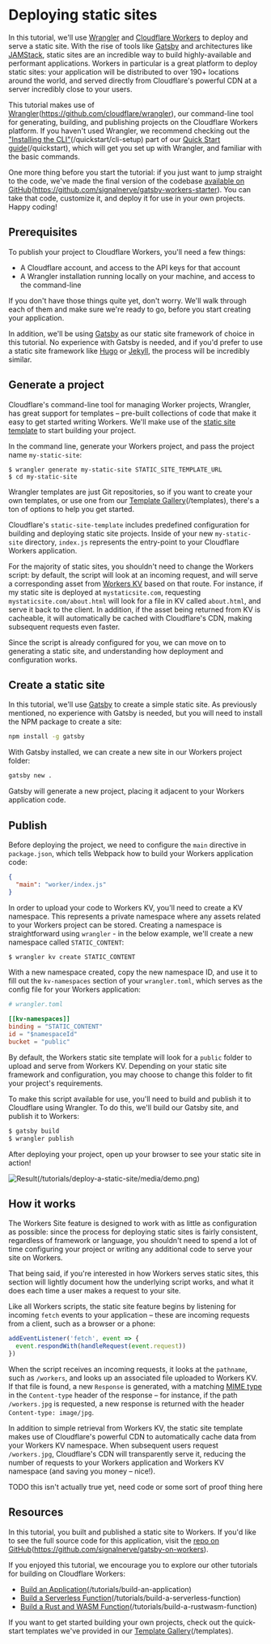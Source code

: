 # Deploying static sites

In this tutorial, we'll use [Wrangler](#) and [Cloudflare Workers](#) to deploy and serve a static site. With the rise of tools like [Gatsby](%20a) and architectures like [JAMStack](#), static sites are an incredible way to build highly-available and performant applications. Workers in particular is a great platform to deploy static sites: your application will be distributed to over 190+ locations around the world, and served directly from Cloudflare's powerful CDN at a server incredibly close to your users.

This tutorial makes use of [Wrangler](#)(https://github.com/cloudflare/wrangler), our command-line tool for generating, building, and publishing projects on the Cloudflare Workers platform. If you haven't used Wrangler, we recommend checking out the ["Installing the CLI"](#)(/quickstart/cli-setup) part of our [Quick Start guide](#)(/quickstart), which will get you set up with Wrangler, and familiar with the basic commands.

One more thing before you start the tutorial: if you just want to jump straight to the code, we've made the final version of the codebase [available on GitHub](#)(https://github.com/signalnerve/gatsby-workers-starter). You can take that code, customize it, and deploy it for use in your own projects. Happy coding!

## Prerequisites

To publish your project to Cloudflare Workers, you'll need a few things:

- A Cloudflare account, and access to the API keys for that account
- A Wrangler installation running locally on your machine, and access to the command-line

If you don't have those things quite yet, don't worry. We'll walk through each of them and make sure we're ready to go, before you start creating your application.

In addition, we'll be using [Gatsby](https://gatsbyjs.org) as our static site framework of choice in this tutorial. No experience with Gatsby is needed, and if you'd prefer to use a static site framework like [Hugo](#) or [Jekyll](#), the process will be incredibly similar.

## Generate a project

Cloudflare's command-line tool for managing Worker projects, Wrangler, has great support for templates – pre-built collections of code that make it easy to get started writing Workers. We'll make use of the [static site template](#) to start building your project.

In the command line, generate your Workers project, and pass the project name `my-static-site`:

```
$ wrangler generate my-static-site STATIC_SITE_TEMPLATE_URL
$ cd my-static-site
```

Wrangler templates are just Git repositories, so if you want to create your own templates, or use one from our [Template Gallery](#)(/templates), there's a ton of options to help you get started.

Cloudflare's `static-site-template` includes predefined configuration for building and deploying static site projects. Inside of your new `my-static-site` directory, `index.js` represents the entry-point to your Cloudflare Workers application.

For the majority of static sites, you shouldn't need to change the Workers script: by default, the script will look at an incoming request, and will serve a corresponding asset from [Workers KV](#) based on that route. For instance, if my static site is deployed at `mystaticsite.com`, requesting `mystaticsite.com/about.html` will look for a file in KV called `about.html`, and serve it back to the client. In addition, if the asset being returned from KV is cacheable, it will automatically be cached with Cloudflare's CDN, making subsequent requests even faster.

Since the script is already configured for you, we can move on to generating a static site, and understanding how deployment and configuration works.

## Create a static site

In this tutorial, we'll use [Gatsby](#) to create a simple static site. As previously mentioned, no experience with Gatsby is needed, but you will need to install the NPM package to create a site:

```sh
npm install -g gatsby
```

With Gatsby installed, we can create a new site in our Workers project folder:

```sh
gatsby new .
```

Gatsby will generate a new project, placing it adjacent to your Workers application code.

## Publish

Before deploying the project, we need to configure the `main` directive in `package.json`, which tells Webpack how to build your Workers application code:

```json
{
  "main": "worker/index.js"
}
```

In order to upload your code to Workers KV, you'll need to create a KV namespace. This represents a private namespace where any assets related to your Workers project can be stored. Creating a namespace is straightforward using `wrangler` - in the below example, we'll create a new namespace called `STATIC_CONTENT`:

```bash
$ wrangler kv create STATIC_CONTENT
```

With a new namespace created, copy the new namespace ID, and use it to fill out the `kv-namespaces` section of your `wrangler.toml`, which serves as the config file for your Workers application:

```toml
# wrangler.toml

[[kv-namespaces]]
binding = "STATIC_CONTENT"
id = "$namespaceId"
bucket = "public"
```

By default, the Workers static site template will look for a `public` folder to upload and serve from Workers KV. Depending on your static site framework and configuration, you may choose to change this folder to fit your project's requirements.

To make this script available for use, you'll need to build and publish it to Cloudflare using Wrangler. To do this, we'll build our Gatsby site, and publish it to Workers:

```bash
$ gatsby build
$ wrangler publish
```

After deploying your project, open up your browser to see your static site in action!

![Result](#)(/tutorials/deploy-a-static-site/media/demo.png)

## How it works

The Workers Site feature is designed to work with as little as configuration as possible: since the process for deploying static sites is fairly consistent, regardless of framework or language, you shouldn't need to spend a lot of time configuring your project or writing any additional code to serve your site on Workers.

That being said, if you're interested in how Workers serves static sites, this section will lightly document how the underlying script works, and what it does each time a user makes a request to your site.

Like all Workers scripts, the static site feature begins by listening for incoming `fetch` events to your application – these are incoming requests from a client, such as a browser or a phone:

```js
addEventListener('fetch', event => {
  event.respondWith(handleRequest(event.request))
})
```

When the script receives an incoming requests, it looks at the `pathname`, such as `/workers`, and looks up an associated file uploaded to Workers KV. If that file is found, a new `Response` is generated, with a matching [MIME type](https://developer.mozilla.org/en-US/docs/Web/HTTP/Basics_of_HTTP/MIME_types) in the `Content-type` header of the response – for instance, if the path `/workers.jpg` is requested, a new response is returned with the header `Content-type: image/jpg`.

In addition to simple retrieval from Workers KV, the static site template makes use of Cloudflare's powerful CDN to automatically cache data from your Workers KV namespace. When subsequent users request `/workers.jpg`, Cloudflare's CDN will transparently serve it, reducing the number of requests to your Workers application and Workers KV namespace (and saving you money – nice!).

TODO this isn't actually true yet, need code or some sort of proof thing here

## Resources

In this tutorial, you built and published a static site to Workers. If you'd like to see the full source code for this application, visit the [repo on GitHub](#)(https://github.com/signalnerve/gatsby-on-workers).

If you enjoyed this tutorial, we encourage you to explore our other tutorials for building on Cloudflare Workers:

- [Build an Application](#)(/tutorials/build-an-application)
- [Build a Serverless Function](#)(/tutorials/build-a-serverless-function)
- [Build a Rust and WASM Function](#)(/tutorials/build-a-rustwasm-function)

If you want to get started building your own projects, check out the quick-start templates we've provided in our [Template Gallery](#)(/templates).
